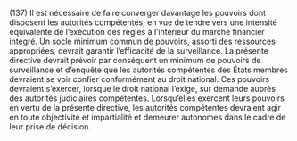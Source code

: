 (137) Il est nécessaire de faire converger davantage les pouvoirs dont disposent les autorités compétentes, en vue de tendre vers une intensité équivalente de l’exécution des règles à l’intérieur du marché financier intégré. Un socle minimum commun de pouvoirs, assorti des ressources appropriées, devrait garantir l’efficacité de la surveillance. La présente directive devrait prévoir par conséquent un minimum de pouvoirs de surveillance et d’enquête que les autorités compétentes des États membres devraient se voir confier conformément au droit national. Ces pouvoirs devraient s’exercer, lorsque le droit national l’exige, sur demande auprès des autorités judiciaires compétentes. Lorsqu’elles exercent leurs pouvoirs en vertu de la présente directive, les autorités compétentes devraient agir en toute objectivité et impartialité et demeurer autonomes dans le cadre de leur prise de décision.